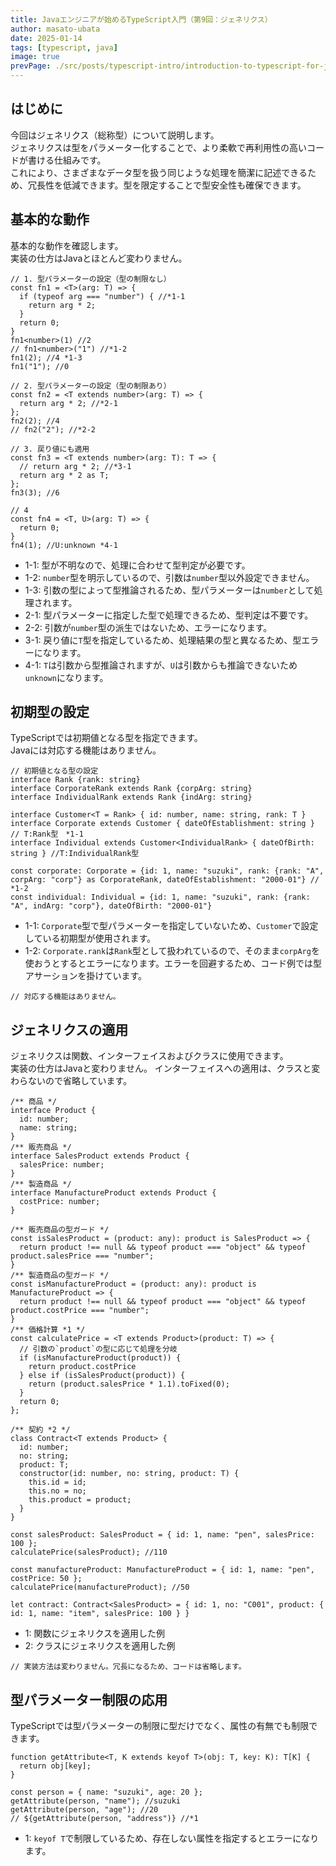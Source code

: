 ```yaml
---
title: Javaエンジニアが始めるTypeScript入門（第9回：ジェネリクス）
author: masato-ubata
date: 2025-01-14
tags: [typescript, java]
image: true
prevPage: ./src/posts/typescript-intro/introduction-to-typescript-for-java-engineer_object.md
---
```


## はじめに

今回はジェネリクス（総称型）について説明します。  
ジェネリクスは型をパラメーター化することで、より柔軟で再利用性の高いコードが書ける仕組みです。  
これにより、さまざまなデータ型を扱う同じような処理を簡潔に記述できるため、冗長性を低減できます。型を限定することで型安全性も確保できます。  

## 基本的な動作

基本的な動作を確認します。  
実装の仕方はJavaとほとんど変わりません。  

```ts: TypeScript
// 1. 型パラメーターの設定（型の制限なし）
const fn1 = <T>(arg: T) => {
  if (typeof arg === "number") { //*1-1
    return arg * 2;
  }
  return 0;
}
fn1<number>(1) //2
// fn1<number>("1") //*1-2
fn1(2); //4 *1-3
fn1("1"); //0

// 2. 型パラメーターの設定（型の制限あり）
const fn2 = <T extends number>(arg: T) => {
  return arg * 2; //*2-1
};
fn2(2); //4
// fn2("2"); //*2-2

// 3. 戻り値にも適用
const fn3 = <T extends number>(arg: T): T => {
  // return arg * 2; //*3-1
  return arg * 2 as T;
};
fn3(3); //6

// 4
const fn4 = <T, U>(arg: T) => {
  return 0;
}
fn4(1); //U:unknown *4-1
```
* 1-1: 型が不明なので、処理に合わせて型判定が必要です。
* 1-2: `number`型を明示しているので、引数は`number`型以外設定できません。
* 1-3: 引数の型によって型推論されるため、型パラメーターは`number`として処理されます。
* 2-1: 型パラメーターに指定した型で処理できるため、型判定は不要です。
* 2-2: 引数が`number`型の派生ではないため、エラーになります。
* 3-1: 戻り値に`T`型を指定しているため、処理結果の型と異なるため、型エラーになります。
* 4-1: `T`は引数から型推論されますが、`U`は引数からも推論できないため`unknown`になります。

## 初期型の設定

TypeScriptでは初期値となる型を指定できます。  
Javaには対応する機能はありません。  

```ts: TypeScript
// 初期値となる型の設定
interface Rank {rank: string}
interface CorporateRank extends Rank {corpArg: string}
interface IndividualRank extends Rank {indArg: string}

interface Customer<T = Rank> { id: number, name: string, rank: T }
interface Corporate extends Customer { dateOfEstablishment: string } // T:Rank型　*1-1
interface Individual extends Customer<IndividualRank> { dateOfBirth: string } //T:IndividualRank型

const corporate: Corporate = {id: 1, name: "suzuki", rank: {rank: "A", corpArg: "corp"} as CorporateRank, dateOfEstablishment: "2000-01"} // *1-2
const individual: Individual = {id: 1, name: "suzuki", rank: {rank: "A", indArg: "corp"}, dateOfBirth: "2000-01"}
```
* 1-1: `Corporate`型で型パラメーターを指定していないため、`Customer`で設定している初期型が使用されます。
* 1-2: `Corporate.rank`は`Rank`型として扱われているので、そのまま`corpArg`を使おうとするとエラーになります。エラーを回避するため、コード例では型アサーションを掛けています。

```java: Javaではどうなるのか
// 対応する機能はありません。
```

## ジェネリクスの適用

ジェネリクスは関数、インターフェイスおよびクラスに使用できます。  
実装の仕方はJavaと変わりません。
インターフェイスへの適用は、クラスと変わらないので省略しています。

```ts: TypeScript
/** 商品 */
interface Product {
  id: number;
  name: string;
}
/** 販売商品 */
interface SalesProduct extends Product {
  salesPrice: number;
}
/** 製造商品 */
interface ManufactureProduct extends Product {
  costPrice: number;
}

/** 販売商品の型ガード */
const isSalesProduct = (product: any): product is SalesProduct => {
  return product !== null && typeof product === "object" && typeof product.salesPrice === "number";
}
/** 製造商品の型ガード */
const isManufactureProduct = (product: any): product is ManufactureProduct => {
  return product !== null && typeof product === "object" && typeof product.costPrice === "number";
}
/** 価格計算 *1 */
const calculatePrice = <T extends Product>(product: T) => {
  // 引数の`product`の型に応じて処理を分岐
  if (isManufactureProduct(product)) {
    return product.costPrice
  } else if (isSalesProduct(product)) {
    return (product.salesPrice * 1.1).toFixed(0);
  }
  return 0;
};

/** 契約 *2 */
class Contract<T extends Product> {
  id: number;
  no: string;
  product: T;
  constructor(id: number, no: string, product: T) {
    this.id = id;
    this.no = no;
    this.product = product;
  }
}

const salesProduct: SalesProduct = { id: 1, name: "pen", salesPrice: 100 };
calculatePrice(salesProduct); //110

const manufactureProduct: ManufactureProduct = { id: 1, name: "pen", costPrice: 50 };
calculatePrice(manufactureProduct); //50

let contract: Contract<SalesProduct> = { id: 1, no: "C001", product: { id: 1, name: "item", salesPrice: 100 } }
```
* 1: 関数にジェネリクスを適用した例
* 2: クラスにジェネリクスを適用した例

```java: Javaではどうなるのか
// 実装方法は変わりません。冗長になるため、コードは省略します。
```

## 型パラメーター制限の応用

TypeScriptでは型パラメーターの制限に型だけでなく、属性の有無でも制限できます。

```ts: TypeScript
function getAttribute<T, K extends keyof T>(obj: T, key: K): T[K] {
  return obj[key];
}

const person = { name: "suzuki", age: 20 };
getAttribute(person, "name"); //suzuki
getAttribute(person, "age"); //20
// ${getAttribute(person, "address")} //*1
```
* 1: `keyof T`で制限しているため、存在しない属性を指定するとエラーになります。

